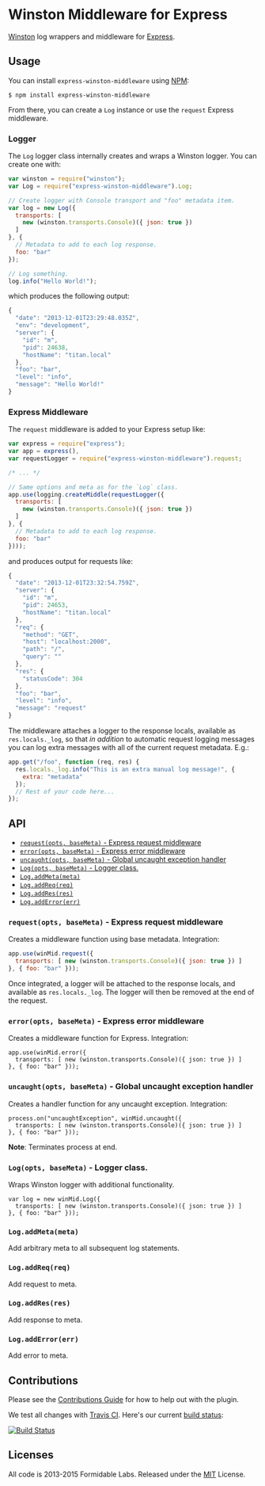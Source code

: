 Winston Middleware for Express
==============================

[Winston][winston] log wrappers and middleware for [Express][express].

## Usage

You can install `express-winston-middleware` using [NPM][npm]:

```
$ npm install express-winston-middleware
```

From there, you can create a `Log` instance or use the `request` Express
middleware.

### Logger

The `Log` logger class internally creates and wraps a Winston logger. You
can create one with:

```js
var winston = require("winston");
var Log = require("express-winston-middleware").Log;

// Create logger with Console transport and "foo" metadata item.
var log = new Log({
  transports: [
    new (winston.transports.Console)({ json: true })
  ]
}, {
  // Metadata to add to each log response.
  foo: "bar"
});

// Log something.
log.info("Hello World!");
```

which produces the following output:

```js
{
  "date": "2013-12-01T23:29:48.035Z",
  "env": "development",
  "server": {
    "id": "m",
    "pid": 24638,
    "hostName": "titan.local"
  },
  "foo": "bar",
  "level": "info",
  "message": "Hello World!"
}
```

### Express Middleware

The `request` middleware is added to your Express setup like:

```js
var express = require("express");
var app = express(),
var requestLogger = require("express-winston-middleware").request;

/* ... */

// Same options and meta as for the `Log` class.
app.use(logging.createMiddle(requestLogger({
  transports: [
    new (winston.transports.Console)({ json: true })
  ]
}, {
  // Metadata to add to each log response.
  foo: "bar"
})));

```

and produces output for requests like:

```js
{
  "date": "2013-12-01T23:32:54.759Z",
  "server": {
    "id": "m",
    "pid": 24653,
    "hostName": "titan.local"
  },
  "req": {
    "method": "GET",
    "host": "localhost:2000",
    "path": "/",
    "query": ""
  },
  "res": {
    "statusCode": 304
  },
  "foo": "bar",
  "level": "info",
  "message": "request"
}
```

The middleware attaches a logger to the response locals,
available as `res.locals._log`, so that *in addition* to automatic
request logging messages you can log extra messages with all of the
current request metadata. E.g.:

```js
app.get("/foo", function (req, res) {
  res.locals._log.info("This is an extra manual log message!", {
    extra: "metadata"
  });
  // Rest of your code here...
});
```

## API

* [`request(opts, baseMeta)` - Express request middleware](#-request-opts-basemeta-express-request-middleware)
* [`error(opts, baseMeta)` - Express error middleware](#-error-opts-basemeta-express-error-middleware)
* [`uncaught(opts, baseMeta)` - Global uncaught exception handler](#-uncaught-opts-basemeta-global-uncaught-exception-handler)
* [`Log(opts, baseMeta)` - Logger class.](#-log-opts-basemeta-logger-class-)
* [`Log.addMeta(meta)`](#-log-addmeta-meta-)
* [`Log.addReq(req)`](#-log-addreq-req-)
* [`Log.addRes(res)`](#-log-addres-res-)
* [`Log.addError(err)`](#-log-adderror-err-)

### `request(opts, baseMeta)` - Express request middleware

Creates a middleware function using base metadata. Integration:

```js
app.use(winMid.request({
  transports: [ new (winston.transports.Console)({ json: true }) ]
}, { foo: "bar" }));
```

Once integrated, a logger will be attached to the response locals,
and available as `res.locals._log`. The logger will then be removed at
the end of the request.

### `error(opts, baseMeta)` - Express error middleware

Creates a middleware function for Express. Integration:

```
app.use(winMid.error({
  transports: [ new (winston.transports.Console)({ json: true }) ]
}, { foo: "bar" }));
```

### `uncaught(opts, baseMeta)` - Global uncaught exception handler

Creates a handler function for any uncaught exception. Integration:

```
process.on("uncaughtException", winMid.uncaught({
  transports: [ new (winston.transports.Console)({ json: true }) ]
}, { foo: "bar" }));
```

**Note**: Terminates process at end.

### `Log(opts, baseMeta)` - Logger class.

Wraps Winston logger with additional functionality.

```
var log = new winMid.Log({
  transports: [ new (winston.transports.Console)({ json: true }) ]
}, { foo: "bar" }));
```

### `Log.addMeta(meta)`

Add arbitrary meta to all subsequent log statements.

### `Log.addReq(req)`

Add request to meta.

### `Log.addRes(res)`

Add response to meta.

### `Log.addError(err)`

Add error to meta.

## Contributions

Please see the [Contributions Guide](./CONTRIBUTING.md) for how to help out
with the plugin.

We test all changes with [Travis CI][trav]. Here's our current
[build status][trav_site]:

[![Build Status][trav_img]][trav_site]

[trav]: https://travis-ci.org/
[trav_img]: https://api.travis-ci.org/FormidableLabs/express-winston-middleware.png
[trav_site]: https://travis-ci.org/FormidableLabs/express-winston-middleware

## Licenses
All code is 2013-2015 Formidable Labs.
Released under the [MIT](./LICENSE.txt) License.

[winston]: https://github.com/flatiron/winston
[express]: http://expressjs.com/
[npm]: https://npmjs.org/package/express-winston-middleware
